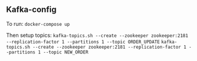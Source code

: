 ## Kafka-config

To run:
`docker-compose up`

Then setup topics:
`kafka-topics.sh --create --zookeeper zookeeper:2181 --replication-factor 1 --partitions 1 --topic ORDER_UPDATE`
`kafka-topics.sh --create --zookeeper zookeeper:2181 --replication-factor 1 --partitions 1 --topic NEW_ORDER`
